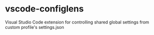 # vscode-configlens

Visual Studio Code extension for controlling shared global settings from custom profile's settings.json
